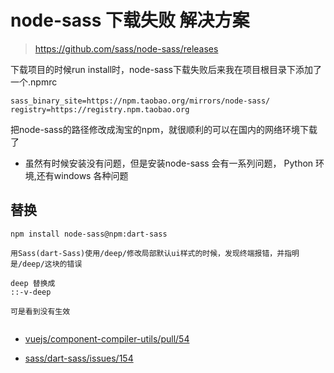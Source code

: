 #  node-sass 下载失败 解决方案

>https://github.com/sass/node-sass/releases

下载项目的时候run install时，node-sass下载失败后来我在项目根目录下添加了一个.npmrc

```
sass_binary_site=https://npm.taobao.org/mirrors/node-sass/
registry=https://registry.npm.taobao.org
```

把node-sass的路径修改成淘宝的npm，就很顺利的可以在国内的网络环境下载了


- 虽然有时候安装没有问题，但是安装node-sass 会有一系列问题， Python 环境,还有windows 各种问题




## 替换


```
npm install node-sass@npm:dart-sass 

用Sass(dart-Sass)使用/deep/修改局部默认ui样式的时候，发现终端报错，并指明是/deep/这块的错误

deep 替换成
::-v-deep

可是看到没有生效


```

- [vuejs/component-compiler-utils/pull/54](https://github.com/vuejs/component-compiler-utils/pull/54)

- [sass/dart-sass/issues/154](https://github.com/sass/dart-sass/issues/154)

